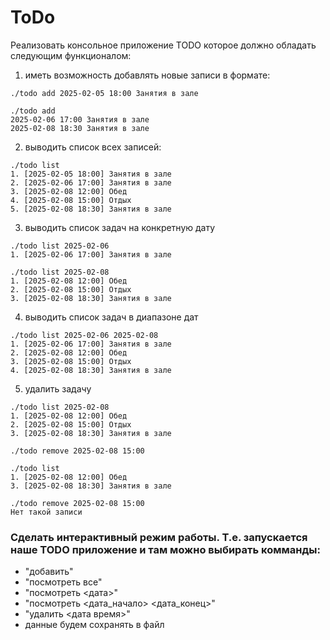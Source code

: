 # ToDo

Реализовать консольное приложение TODO которое должно обладать следующим функционалом:
 
1. иметь возможность добавлять новые записи в формате:
 
```
./todo add 2025-02-05 18:00 Занятия в зале
```
 
```
./todo add
2025-02-06 17:00 Занятия в зале
2025-02-08 18:30 Занятия в зале
```
 
2. выводить список всех записей:
 
```
./todo list
1. [2025-02-05 18:00] Занятия в зале
2. [2025-02-06 17:00] Занятия в зале
3. [2025-02-08 12:00] Обед
4. [2025-02-08 15:00] Отдых
5. [2025-02-08 18:30] Занятия в зале
```
 
3. выводить список задач на конкретную дату
 
```
./todo list 2025-02-06
1. [2025-02-06 17:00] Занятия в зале
 
./todo list 2025-02-08
1. [2025-02-08 12:00] Обед
2. [2025-02-08 15:00] Отдых
3. [2025-02-08 18:30] Занятия в зале
```
 
4. выводить список задач в диапазоне дат
 
```
./todo list 2025-02-06 2025-02-08
1. [2025-02-06 17:00] Занятия в зале
2. [2025-02-08 12:00] Обед
3. [2025-02-08 15:00] Отдых
4. [2025-02-08 18:30] Занятия в зале
```
 
5. удалить задачу
 
```
./todo list 2025-02-08
1. [2025-02-08 12:00] Обед
2. [2025-02-08 15:00] Отдых
3. [2025-02-08 18:30] Занятия в зале
 
./todo remove 2025-02-08 15:00
 
./todo list
1. [2025-02-08 12:00] Обед
3. [2025-02-08 18:30] Занятия в зале
 
./todo remove 2025-02-08 15:00
Нет такой записи
```
 
 
### Сделать интерактивный режим работы. Т.е. запускается наше TODO приложение и там можно выбирать комманды:
- "добавить"
- "посмотреть все"
- "посмотреть <дата>"
- "посмотреть <дата_начало> <дата_конец>"
- "удалить <дата время>"
- данные будем сохранять в файл